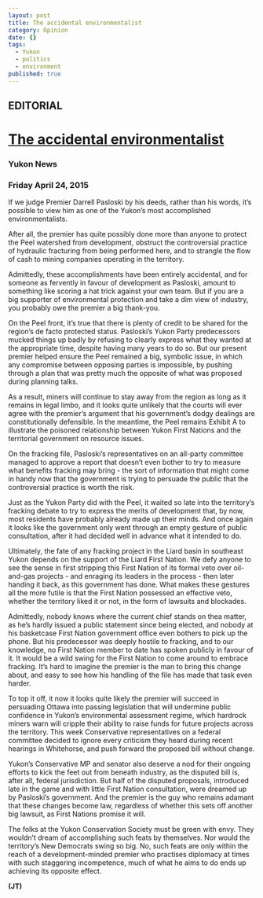 ```yaml
---
layout: post
title: The accidental environmentalist
category: Opinion
date: {}
tags: 
  - Yukon
  - politics
  - environment
published: true
---
```


## EDITORIAL
# [The accidental environmentalist](http://yukon-news.com/letters-opinions/the-accidental-environmentalist/)
### Yukon News
### Friday April 24, 2015

If we judge Premier Darrell Pasloski by his deeds, rather than his words, it’s possible to view him as one of the Yukon’s most accomplished environmentalists. <!--BREAK-->

After all, the premier has quite possibly done more than anyone to protect the Peel watershed from development, obstruct the controversial practice of hydraulic fracturing from being performed here, and to strangle the flow of cash to mining companies operating in the territory.

Admittedly, these accomplishments have been entirely accidental, and for someone as fervently in favour of development as Pasloski, amount to something like scoring a hat trick against your own team. But if you are a big supporter of environmental protection and take a dim view of industry, you probably owe the premier a big thank-you.

On the Peel front, it’s true that there is plenty of credit to be shared for the region’s de facto protected status. Pasloski’s Yukon Party predecessors mucked things up badly by refusing to clearly express what they wanted at the appropriate time, despite having many years to do so. But our present premier helped ensure the Peel remained a big, symbolic issue, in which any compromise between opposing parties is impossible, by pushing through a plan that was pretty much the opposite of what was proposed during planning talks.

As a result, miners will continue to stay away from the region as long as it remains in legal limbo, and it looks quite unlikely that the courts will ever agree with the premier’s argument that his government’s dodgy dealings are constitutionally defensible. In the meantime, the Peel remains Exhibit A to illustrate the poisoned relationship between Yukon First Nations and the territorial government on resource issues.

On the fracking file, Pasloski’s representatives on an all-party committee managed to approve a report that doesn’t even bother to try to measure what benefits fracking may bring - the sort of information that might come in handy now that the government is trying to persuade the public that the controversial practice is worth the risk.

Just as the Yukon Party did with the Peel, it waited so late into the territory’s fracking debate to try to express the merits of development that, by now, most residents have probably already made up their minds. And once again it looks like the government only went through an empty gesture of public consultation, after it had decided well in advance what it intended to do.

Ultimately, the fate of any fracking project in the Liard basin in southeast Yukon depends on the support of the Liard First Nation. We defy anyone to see the sense in first stripping this First Nation of its formal veto over oil-and-gas projects - and enraging its leaders in the process - then later handing it back, as this government has done. What makes these gestures all the more futile is that the First Nation possessed an effective veto, whether the territory liked it or not, in the form of lawsuits and blockades.

Admittedly, nobody knows where the current chief stands on thea matter, as he’s hardly issued a public statement since being elected, and nobody at his basketcase First Nation government office even bothers to pick up the phone. But his predecessor was deeply hostile to fracking, and to our knowledge, no First Nation member to date has spoken publicly in favour of it. It would be a wild swing for the First Nation to come around to embrace fracking. It’s hard to imagine the premier is the man to bring this change about, and easy to see how his handling of the file has made that task even harder.

To top it off, it now it looks quite likely the premier will succeed in persuading Ottawa into passing legislation that will undermine public confidence in Yukon’s environmental assessment regime, which hardrock miners warn will cripple their ability to raise funds for future projects across the territory. This week Conservative representatives on a federal committee decided to ignore every criticism they heard during recent hearings in Whitehorse, and push forward the proposed bill without change.

Yukon’s Conservative MP and senator also deserve a nod for their ongoing efforts to kick the feet out from beneath industry, as the disputed bill is, after all, federal jurisdiction. But half of the disputed proposals, introduced late in the game and with little First Nation consultation, were dreamed up by Pasloski’s government. And the premier is the guy who remains adamant that these changes become law, regardless of whether this sets off another big lawsuit, as First Nations promise it will.

The folks at the Yukon Conservation Society must be green with envy. They wouldn’t dream of accomplishing such feats by themselves. Nor would the territory’s New Democrats swing so big. No, such feats are only within the reach of a development-minded premier who practises diplomacy at times with such staggering incompetence, much of what he aims to do ends up achieving its opposite effect.

**(JT)**
